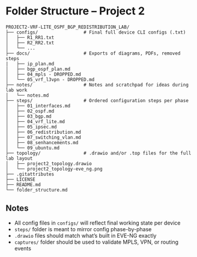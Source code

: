 # Folder Structure – Project 2

```
PROJECT2-VRF-LITE_OSPF_BGP_REDISTRIBUTION_LAB/
├── configs/                 # Final full device CLI configs (.txt)
│   ├── R1_RR1.txt
│   ├── R2_RR2.txt
│   └── ...
├── docs/                    # Exports of diagrams, PDFs, removed steps
|   ├── ip_plan.md
│   ├── bgp_ospf_plan.md
│   ├── 04_mpls - DROPPED.md
│   └── 05_vrf_l3vpn - DROPPED.md
├── notes/                   # Notes and scratchpad for ideas during lab work
│   └── notes.md
├── steps/                   # Ordered configuration steps per phase
│   ├── 01_interfaces.md
│   ├── 02_ospf.md
│   ├── 03_bgp.md
│   ├── 04_vrf_lite.md
│   ├── 05_ipsec.md
│   ├── 06_redistribution.md
│   ├── 07_switching_vlan.md
│   ├── 08_senhancements.md
│   └── 09_ubuntu.md
├── topology/                # .drawio and/or .top files for the full lab layout
│   ├── project2_topology.drawio
│   └── project2_topology-eve_ng.png
├── .gitattributes
├── LICENSE
├── README.md
└── folder_structure.md
```

## Notes

* All config files in `configs/` will reflect final working state per device
* `steps/` folder is meant to mirror config phase-by-phase
* `.drawio` files should match what’s built in EVE-NG exactly
* `captures/` folder should be used to validate MPLS, VPN, or routing events